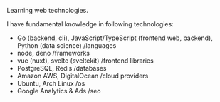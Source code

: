 Learning web technologies.

I have fundamental knowledge in following technologies:
- Go (backend, cli), JavaScript/TypeScript (frontend web, backend), Python (data science) /languages
- node, deno /frameworks
- vue (nuxt), svelte (sveltekit) /frontend libraries
- PostgreSQL, Redis /databases
- Amazon AWS, DigitalOcean /cloud providers
- Ubuntu, Arch Linux /os
- Google Analytics & Ads /seo
